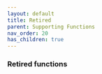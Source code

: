 ```yaml
---
layout: default
title: Retired 
parent: Supporting Functions
nav_order: 20
has_children: true
---
```


### Retired functions 

